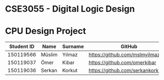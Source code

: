 # **CSE3055 - Digital Logic Design**
# **CPU Design Project**

|Student ID|Name|Surname|GitHub|
|---|---|---|---|
|150119566|  	Müslim|  	Yılmaz|  https://github.com/mslmyilmaz5|
|150119037|  	Ömer|   	Kibar|  https://github.com/omerkibar|
|150119036 | 	Serkan | 	Korkut|  https://github.com/serkankorkut17|
